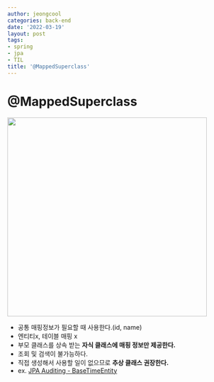```yaml
---
author: jeongcool
categories: back-end
date: '2022-03-19'
layout: post
tags:
- spring
- jpa
- TIL
title: '@MappedSuperclass'
---
```


# @MappedSuperclass
<img width=450px src=./img/mapped-superclass.png>

- 공통 매핑정보가 필요할 때 사용한다.(id, name)
- 엔티티x, 테이블 매핑 x
- 부모 클래스를 상속 받는 **자식 클래스에 매핑 정보만 제공한다.**
- 조회 및 검색이 불가능하다.
- 직접 생성해서 사용할 일이 없으므로 **추상 클래스 권장한다.**
- ex. [JPA Auditing - BaseTimeEntity ](./Auditing.md)